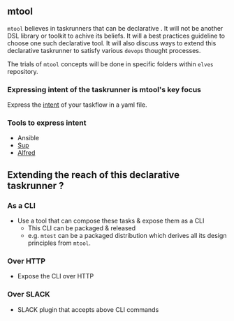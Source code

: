 ## mtool

`mtool` believes in taskrunners that can be declarative . It will not be another 
DSL library or toolkit to achive its beliefs. It will a best practices guideline
to choose one such declarative tool. It will also discuss ways to extend this
declarative taskrunner to satisfy various `devops` thought processes.

The trials of `mtool` concepts will be done in specific folders within `elves` 
repository.

### Expressing intent of the taskrunner is mtool's key focus

Express the [intent](intent.md) of your taskflow in a yaml file.

### Tools to express intent

- Ansible
- [Sup](../sup/README.md)
- [Alfred](https://github.com/kcmerrill/alfred/)

## Extending the reach of this declarative taskrunner ?

### As a CLI

- Use a tool that can compose these tasks & expose them as a CLI
  - This CLI can be packaged & released
  - e.g. `mtest` can be a packaged distribution which derives all its design principles from `mtool`.

### Over HTTP

- Expose the CLI over HTTP

### Over SLACK

- SLACK plugin that accepts above CLI commands
